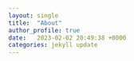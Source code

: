 ```yaml
---
layout: single
title:  "About"
author_profile: true
date:   2023-02-02 20:49:38 +0000
categories: jekyll update
---
```


